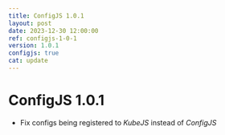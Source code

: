 ```yaml
---
title: ConfigJS 1.0.1
layout: post
date: 2023-12-30 12:00:00
ref: configjs-1-0-1
version: 1.0.1
configjs: true
cat: update
---
```


# ConfigJS 1.0.1

- Fix configs being registered to *KubeJS* instead of *ConfigJS*
